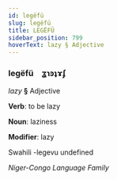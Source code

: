 ```yaml
---
id: legëfü
slug: legëfü
title: LEGËFÜ
sidebar_position: 799
hoverText: lazy § Adjective
---
```


### legëfü&emsp;<span kind="abugida">ʓɿꜿʇɤʄ</span>

*lazy* **§** Adjective

**Verb**: to be lazy

**Noun**: laziness

**Modifier**: lazy

Swahili -legevu undefined

*Niger-Congo Language Family*